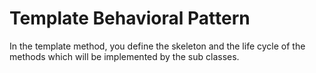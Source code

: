 # Template Behavioral Pattern

In the template method, you define the skeleton and the life cycle of the methods which will be implemented by the sub classes.
